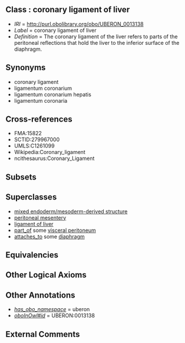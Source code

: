 
## Class : coronary ligament of liver

 * *IRI* = http://purl.obolibrary.org/obo/UBERON_0013138
 * *Label* = coronary ligament of liver
 * *Definition* = The coronary ligament of the liver refers to parts of the peritoneal reflections that hold the liver to the inferior surface of the diaphragm.

## Synonyms

 * coronary ligament
 * ligamentum coronarium
 * ligamentum coronarium hepatis
 * ligamentum coronaria

## Cross-references

 * FMA:15822
 * SCTID:279967000
 * UMLS:C1261099
 * Wikipedia:Coronary_ligament
 * ncithesaurus:Coronary_Ligament

## Subsets


## Superclasses

 * [mixed endoderm/mesoderm-derived structure](../../UBERON/77/UBERON_0000077.md)
 * [peritoneal mesentery](../../UBERON/26/UBERON_0007826.md)
 * [ligament of liver](../../UBERON/39/UBERON_0013139.md)
 * [part_of](../../BFO/50/BFO_0000050.md) some [visceral peritoneum](../../UBERON/78/UBERON_0001178.md)
 * [attaches_to](../../RO/71/RO_0002371.md) some [diaphragm](../../UBERON/03/UBERON_0001103.md)

## Equivalencies


## Other Logical Axioms


## Other Annotations

 * *[has_obo_namespace](../../ce/oboInOwl#hasOBONamespace.md)* = uberon
 * *[oboInOwl#id](../../id/oboInOwl#id.md)* = UBERON:0013138

## External Comments

